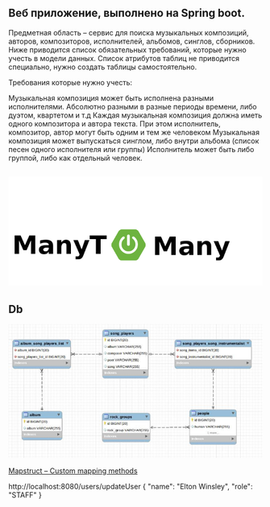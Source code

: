 ## Веб приложение, выполнено на Spring boot.



Предметная область – сервис для поиска музыкальных композиций, авторов, композиторов, исполнителей, альбомов, синглов, сборников. Ниже приводится список обязательных требований, которые нужно учесть в модели данных. Список атрибутов таблиц не приводится специально, нужно создать таблицы самостоятельно.

Требования которые нужно учесть:

Музыкальная композиция может быть исполнена разными исполнителями. Абсолютно разными в разные периоды времени, либо дуэтом, квартетом и т.д
Каждая музыкальная композиция должна иметь одного композитора и автора текста.
При этом исполнитель, композитор, автор могут быть одним и тем же человеком
Музыкальная композиция может выпускаться синглом, либо внутри альбома (список песен одного исполнителя или группы)
Исполнитель может быть либо группой, либо как отдельный человек.

![Alt text](many_to_many.png?raw=true "Title")
----
## Db 

![Alt text](Db_scheme.jpg "Title")

[Mapstruct – Custom mapping methods](
http://javadevcorner.com/mapstruct-custom-mapping-rest-operations)



http://localhost:8080/users/updateUser
{
    "name": "Elton Winsley",
    "role": "STAFF"
}